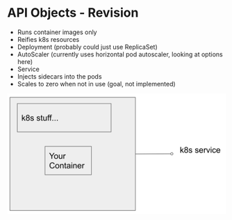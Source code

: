 # API Objects - Revision

* Runs container images only
* Reifies k8s resources
 * Deployment (probably could just use ReplicaSet)
 * AutoScaler (currently uses horizontal pod autoscaler, looking at options here)
 * Service
 * Injects sidecars into the pods
* Scales to zero when not in use (goal, not implemented)

![API Objects - Revision](./images/api-revision.png)
